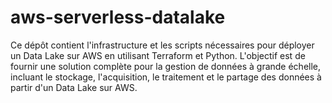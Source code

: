 # aws-serverless-datalake
Ce dépôt contient l'infrastructure et les scripts nécessaires pour déployer un Data Lake sur AWS en utilisant Terraform et Python. L'objectif est de fournir une solution complète pour la gestion de données à grande échelle, incluant le stockage, l'acquisition, le traitement et le partage des données à partir d'un Data Lake sur AWS.
